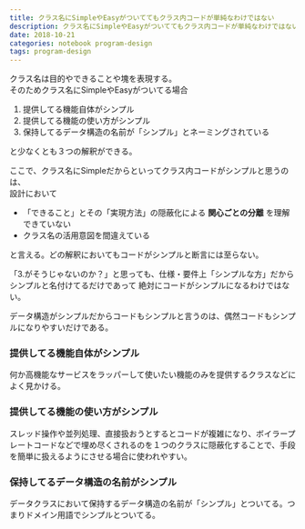 ```yaml
---
title: クラス名にSimpleやEasyがついててもクラス内コードが単純なわけではない
description: クラス名にSimpleやEasyがついててもクラス内コードが単純なわけではない
date: 2018-10-21
categories: notebook program-design
tags: program-design
---
```

クラス名は目的やできることや塊を表現する。  
そのためクラス名にSimpleやEasyがついてる場合

1. 提供してる機能自体がシンプル
2. 提供してる機能の使い方がシンプル
3. 保持してるデータ構造の名前が「シンプル」とネーミングされている

と少なくとも３つの解釈ができる。

ここで、クラス名にSimpleだからといってクラス内コードがシンプルと思うのは、  
設計において

- 「できること」とその「実現方法」の隠蔽化による **関心ごとの分離** を理解できていない
- クラス名の活用意図を間違えている

と言える。どの解釈においてもコードがシンプルと断言には至らない。

「3.がそうじゃないのか？」と思っても、仕様・要件上「シンプルな方」だからシンプルと名付けてるだけであって 絶対にコードがシンプルになるわけではない。

データ構造がシンプルだからコードもシンプルと言うのは、偶然コードもシンプルになりやすいだけである。

### 提供してる機能自体がシンプル

何か高機能なサービスをラッパーして使いたい機能のみを提供するクラスなどによく見かける。

### 提供してる機能の使い方がシンプル

スレッド操作や並列処理、直接扱おうとするとコードが複雑になり、ボイラープレートコードなどで埋め尽くされるのを１つのクラスに隠蔽化することで、手段を簡単に扱えるようにさせる場合に使われやすい。

### 保持してるデータ構造の名前がシンプル

データクラスにおいて保持するデータ構造の名前が「シンプル」とついてる。つまりドメイン用語でシンプルとついてる。
